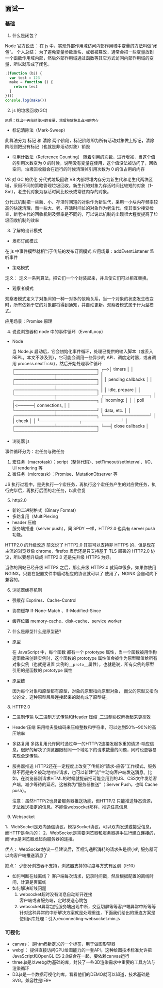 ## 面试一

### 基础

1. 什么是闭包？

Node 官方说法：
在 js 中，实现外部作用域访问内部作用域中变量的方法叫做“闭包”。
个人总结：
为了避免变量参数重名、或者被篡改，通常会把一些变量放到一个函数作用域内部，然后外部作用域通过函数等其它方式访问内部作用域的变量，所以就形成了闭包。

```js
;(function (bi) {
  var test = 123
  make = function () {
    return test
  }
})()
console.log(make())
```

2. js 的垃圾回收(GC)

`原理：找出不再继续使用的变量，然后释放掉其占用的内存`

- 标记清除法（Mark-Sweep）

此算法分为 标记 和 清除 两个阶段，标记阶段即为所有活动对象做上标记，清除阶段则把没有标记（也就是非活动对象）销毁

- 引用计数法（Reference Counting）
  随着引用的次数，进行增减，当这个值的引用次数变为 0 的时候，说明没有变量在使用，这个值没法被访问了，回收空间，垃圾回收器会在运行的时候清理掉引用次数为 0 的值占用的内存

V8 对 GC 的优化
分代式垃圾回收
V8 内部将堆内存分为新生代和老生代两块区域，采用不同的策略管理垃圾回收。新生代的对象为存活时间比较短的对象（1-8m），老生代对象为存活时间比较长或常驻内存的对象。

分代式机制把一些新、小、存活时间短的对象作为新生代，采用一小块内存频率较高的快速清理，而一些大、老、存活时间长的对象作为老生代，使其很少接受检查，新老生代的回收机制及频率是不同的，可以说此机制的出现很大程度提高了垃圾回收机制的效率

3. 了解的设计模式

- 发布订阅模式

在 js 中事件模型就相当于传统的发布订阅模式
应用场景：addEventListener 监听事件

- 策略模式

定义： 定义一系列算法，把它们一个个封装起来，并且使它们可以相互替换。

- 观察者模式

观察者模式定义了对象间的一种一对多的依赖关系，当一个对象的状态发生改变时，所有依赖于它的对象都将得到通知，并自动更新。观察者模式属于行为型模式。

应用场景：Promise 原理

4. 说说浏览器和 node 中的事件循环（EventLoop）

- Node

  当 Node.js 启动后，它会初始化事件循环，处理已提供的输入脚本（或丢入 REPL，本文不涉及到），它可能会调用一些异步的 API、调度定时器，或者调用 process.nextTick()，然后开始处理事件循环
  ┌───────────────────────────┐
  ┌─>│ timers │
  │ └─────────────┬─────────────┘
  │ ┌─────────────┴─────────────┐
  │ │ pending callbacks │
  │ └─────────────┬─────────────┘
  │ ┌─────────────┴─────────────┐
  │ │ idle, prepare │
  │ └─────────────┬─────────────┘ ┌───────────────┐
  │ ┌─────────────┴─────────────┐ │ incoming: │
  │ │ poll │<─────┤ connections, │
  │ └─────────────┬─────────────┘ │ data, etc. │
  │ ┌─────────────┴─────────────┐ └───────────────┘
  │ │ check │
  │ └─────────────┬─────────────┘
  │ ┌─────────────┴─────────────┐
  └──┤ close callbacks │
  └───────────────────────────┘

- 浏览器 js

事件循环分为：宏任务与微任务

1. 宏任务（macrotask）：script（整体代码）、setTimeout/setInterval、I/O、UI rendering 等
2. 微任务（microtask）：Promise、MutationObserver 等

JS 执行过程中，是先执行一个宏任务，再执行这个宏任务产生的对应微任务，执行完毕后，再执行后面的宏任务，以此往复

5. http2.0

- 新的二进制格式（Binary Format）
- 多路复用（MultiPlexing
- header 压缩
- 服务端推送（server push），同 SPDY 一样，HTTP2.0 也具有 server push 功能。

HTTP2.0 的升级改造
前文说了 HTTP2.0 其实可以支持非 HTTPS 的，但是现在主流的浏览器像 chrome，firefox 表示还是只支持基于 TLS 部署的 HTTP2.0 协议，所以要想升级成 HTTP2.0 还是先升级 HTTPS 为好。

当你的网站已经升级 HTTPS 之后，那么升级 HTTP2.0 就简单很多，如果你使用 NGINX，只要在配置文件中启动相应的协议就可以了
使用了，NGINX 会自动向下兼容的。

6. 浏览器缓存机制

- 强缓存
  Exprires、Cache-Control

- 协商缓存
  If-None-Match 、If-Modified-Since

- 缓存位置
  memory-cache、disk-cache、service worker

7. 什么是原型什么是原型链?

- 原型

  在 JavaScript 中，每个函数 都有一个 prototype 属性，当一个函数被用作构造函数来创建实例时，这个函数的 prototype 属性值会被作为原型赋值给所有对象实例（也就是设置 实例的`__proto__`属性），也就是说，所有实例的原型引用的是函数的 prototype 属性

- 原型链

  因为每个对象和原型都有原型，对象的原型指向原型对象，
  而父的原型又指向父的父，这种原型层层连接起来的就构成了原型链。

8. HTTP2.0

-  二进制传输
  以二进制方式传输和Header 压缩 ,二进制协议解析起来更高效

-  Header压缩
  采用哈夫曼编码来压缩整数和字符串，可以达到50%~90%的高压缩率
     
-  多路复用
   多路复用允许同时通过单一的HTTP/2连接发起多重的请求-响应信息，很好的解决了浏览器限制同一个域名下的请求数量的问题，同时也更容易实现全速传输。

- 服务器推送
  HTTP2还在一定程度上改变了传统的“请求-应答”工作模式，服务器不再是完全被动地响应请求，也可以新建“流”主动向客户端发送消息。比如，在浏览器刚请求HTML的时候就提前把可能会用到的JS、CSS文件发给客户端，减少等待的延迟，这被称为”服务器推送”（ Server Push，也叫 Cache push）。

  注意：虽然HTTP/2也具备服务器推送功能，但HTTP/2 只能推送静态资源，无法推送指定的信息。不能像websocket那样，推送任意信息


9. Websocket

1、WebSocket是双向通信协议，模拟Socket协议，可以双向发送或接受信息，而HTTP是单向的； 2、WebSocket是需要浏览器和服务器握手进行建立连接的，而http是浏览器发起向服务器的连接。

优点：
WebSocket协议一旦建议后，互相沟通所消耗的请求头是很小的
服务器可以向客户端推送消息了

缺点：
少部分浏览器不支持，浏览器支持的程度与方式有区别（IE10）    

- 如何判断在线离线？
  客户端每次请求，记录时间戳，然后根据配置的离线时间，计算是否离线
- 如何解决断线问题
  1. websocket超时没有消息自动断开连接  
  客户端或者服务端，定时发送心跳包
  2. websocket异常包括服务端出现中断，交互切屏等等客户端异常中断等等
   针对这种异常的中断解决方案就是处理重连，下面我们给出的重连方案是使用js库处理：引入reconnecting-websocket.min.js

### 可视化

- canvas： 是html5新定义的一个标签，用于做图形容器
- webgl： 提供直接访问GPU绘图能力的一套API，这种绘图技术标准允许把JavaScript和OpenGL ES 2.0结合在一起，要依赖canvas运行
- three.js是以webgl为基础的库，封装了一些3D渲染需求中重要的工具方法与渲染循环
- D3.js是一个数据可视化的库，看看他们的DEMO就可以知道，技术基础是SVG。兼容性是IE9+